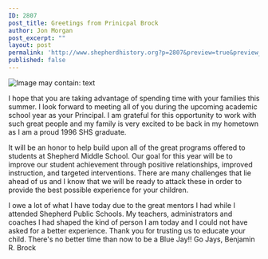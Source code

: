 ```yaml
---
ID: 2807
post_title: Greetings from Prinicpal Brock
author: Jon Morgan
post_excerpt: ""
layout: post
permalink: 'http://www.shepherdhistory.org?p=2807&preview=true&preview_id=2807'
published: false
---
```

<img src="https://scontent-ort2-2.xx.fbcdn.net/v/t1.0-9/20604707_1316390125137165_2497140320029489812_n.jpg?oh=6c9ba5e028aefcf935aec0e3092587ee&amp;oe=5A38B88A" alt="Image may contain: text" />

I hope that you are taking advantage of spending time with your families this summer. I look forward to meeting all of you during the upcoming academic school year as your Principal. I am grateful for this opportunity to work with such great people and my family is very excited to be back in my hometown as I am a proud 1996 SHS graduate.

It will be an honor to help build upon all of the great programs offered to students at Shepherd Middle School. Our goal for this year will be to improve our student achievement through positive relationships, improved instruction, and targeted interventions. There are many challenges that lie ahead of us and I know that we will be ready to attack these in order to provide the best possible experience for your children.

I owe a lot of what I have today due to the great mentors I had while I attended Shepherd Public Schools. My teachers, administrators and coaches I had shaped the kind of person I am today and I could not have asked for a better experience. Thank you for trusting us to educate your child. There's no better time than now to be a Blue Jay!!
Go Jays,
Benjamin R. Brock